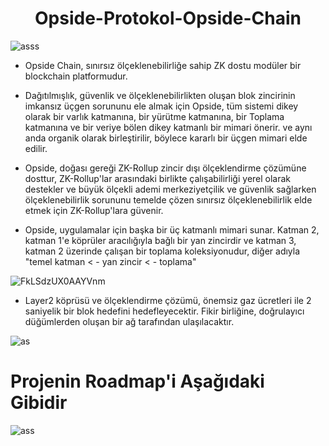 <h1 align="center"> Opside-Protokol-Opside-Chain </h1>

![asss](https://user-images.githubusercontent.com/98269269/208972104-23e56bfe-6466-441a-9f89-63439a520b28.jpg)


- Opside Chain, sınırsız ölçeklenebilirliğe sahip ZK dostu modüler bir blockchain platformudur.

- Dağıtılmışlık, güvenlik ve ölçeklenebilirlikten oluşan blok zincirinin imkansız üçgen sorununu ele almak için Opside, tüm sistemi dikey olarak bir varlık katmanına, bir yürütme katmanına, bir Toplama katmanına ve bir veriye bölen dikey katmanlı bir mimari önerir. ve aynı anda organik olarak birleştirilir, böylece kararlı bir üçgen mimari elde edilir.

- Opside, doğası gereği ZK-Rollup zincir dışı ölçeklendirme çözümüne dosttur, ZK-Rollup'lar arasındaki birlikte çalışabilirliği yerel olarak destekler ve büyük ölçekli ademi merkeziyetçilik ve güvenlik sağlarken ölçeklenebilirlik sorununu temelde çözen sınırsız ölçeklenebilirlik elde etmek için ZK-Rollup'lara güvenir.

- Opside, uygulamalar için başka bir üç katmanlı mimari sunar. Katman 2, katman 1'e köprüler aracılığıyla bağlı bir yan zincirdir ve katman 3, katman 2 üzerinde çalışan bir toplama koleksiyonudur, diğer adıyla "temel katman < - yan zincir < - toplama"

![FkLSdzUX0AAYVnm](https://user-images.githubusercontent.com/98269269/208971447-3c6e275e-1ee4-4857-ae5d-bd64e75342c0.png)

- Layer2 köprüsü ve ölçeklendirme çözümü, önemsiz gaz ücretleri ile 2 saniyelik bir blok hedefini hedefleyecektir. Fikir birliğine, doğrulayıcı düğümlerden oluşan bir ağ tarafından ulaşılacaktır.

![as](https://user-images.githubusercontent.com/98269269/208972591-e91f29a1-4548-4b88-8b89-e0302a77114e.png)

# Projenin Roadmap'i Aşağıdaki Gibidir

![ass](https://user-images.githubusercontent.com/98269269/208972876-9843c1ab-a29b-4c53-b201-3fc01e3ddad9.jpg)
